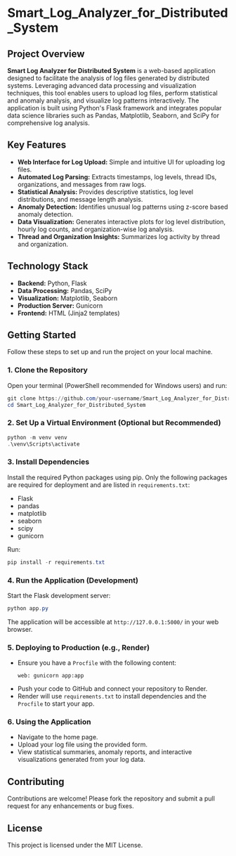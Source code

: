 # Smart_Log_Analyzer_for_Distributed_System

## Project Overview

**Smart Log Analyzer for Distributed System** is a web-based application designed to facilitate the analysis of log files generated by distributed systems. Leveraging advanced data processing and visualization techniques, this tool enables users to upload log files, perform statistical and anomaly analysis, and visualize log patterns interactively. The application is built using Python's Flask framework and integrates popular data science libraries such as Pandas, Matplotlib, Seaborn, and SciPy for comprehensive log analysis.

## Key Features
- **Web Interface for Log Upload:** Simple and intuitive UI for uploading log files.
- **Automated Log Parsing:** Extracts timestamps, log levels, thread IDs, organizations, and messages from raw logs.
- **Statistical Analysis:** Provides descriptive statistics, log level distributions, and message length analysis.
- **Anomaly Detection:** Identifies unusual log patterns using z-score based anomaly detection.
- **Data Visualization:** Generates interactive plots for log level distribution, hourly log counts, and organization-wise log analysis.
- **Thread and Organization Insights:** Summarizes log activity by thread and organization.

## Technology Stack
- **Backend:** Python, Flask
- **Data Processing:** Pandas, SciPy
- **Visualization:** Matplotlib, Seaborn
- **Production Server:** Gunicorn
- **Frontend:** HTML (Jinja2 templates)

## Getting Started

Follow these steps to set up and run the project on your local machine.

### 1. Clone the Repository

Open your terminal (PowerShell recommended for Windows users) and run:

```powershell
git clone https://github.com/your-username/Smart_Log_Analyzer_for_Distributed_System.git
cd Smart_Log_Analyzer_for_Distributed_System
```

### 2. Set Up a Virtual Environment (Optional but Recommended)

```powershell
python -m venv venv
.\venv\Scripts\activate
```

### 3. Install Dependencies

Install the required Python packages using pip. Only the following packages are required for deployment and are listed in `requirements.txt`:
- Flask
- pandas
- matplotlib
- seaborn
- scipy
- gunicorn

Run:
```powershell
pip install -r requirements.txt
```

### 4. Run the Application (Development)

Start the Flask development server:

```powershell
python app.py
```

The application will be accessible at `http://127.0.0.1:5000/` in your web browser.

### 5. Deploying to Production (e.g., Render)
- Ensure you have a `Procfile` with the following content:
  ```
  web: gunicorn app:app
  ```
- Push your code to GitHub and connect your repository to Render.
- Render will use `requirements.txt` to install dependencies and the `Procfile` to start your app.

### 6. Using the Application
- Navigate to the home page.
- Upload your log file using the provided form.
- View statistical summaries, anomaly reports, and interactive visualizations generated from your log data.

## Contributing
Contributions are welcome! Please fork the repository and submit a pull request for any enhancements or bug fixes.

## License

This project is licensed under the MIT License.
